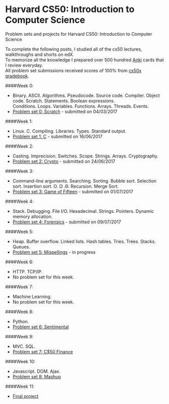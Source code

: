 # Harvard CS50: Introduction to Computer Science

Problem sets and projects for Harvard CS50: Introduction to Computer Science

To complete the following psets, I studied all of the cs50 lectures, walkthroughs and shorts on edX.  
To memorize all the knowledge I prepared over 500 hundred [Anki](https://apps.ankiweb.net/) cards that I review everyday.  
All problem set submissions received scores of 100% from [cs50x gradebook](http://imgur.com/a/Ac7l8).

####Week 0:
+ Binary. ASCII. Algorithms. Pseudocode. Source code. Compiler. Object code. Scratch. Statements. Boolean expressions.   
Conditions. Loops. Variables. Functions. Arrays. Threads. Events.
+ [Problem set 0: Scratch](http://docs.cs50.net/2016/fall/psets/0/pset0.html) - submitted on 04/03/2017

####Week 1:
+ Linux. C. Compiling. Libraries. Types. Standard output.
+ [Problem set 1: C](http://docs.cs50.net/2016/fall/psets/1/pset1.html) - submitted on 16/06/2017

####Week 2:
+ Casting. Imprecision. Switches. Scope. Strings. Arrays. Cryptography.
+ [Problem set 2: Crypto](http://docs.cs50.net/2016/fall/psets/2/pset2.html) - submitted on 24/06/2017

####Week 3:
+ Command-line arguments. Searching. Sorting. Bubble sort. Selection sort. Insertion sort. O. Ω .Θ. Recursion. Merge Sort.
+ [Problem set 3: Game of Fifteen](http://docs.cs50.net/2016/fall/psets/3/pset3.html) - submitted on 01/07/2017

####Week 4:
+ Stack. Debugging. File I/O. Hexadecimal. Strings. Pointers. Dynamic memory allocation.
+ [Problem set 4: Forensics](http://docs.cs50.net/2016/fall/psets/4/pset4.html) - submitted on 09/07/2017

####Week 5:
+ Heap. Buffer overflow. Linked lists. Hash tables. Tries. Trees. Stacks. Queues.
+ [Problem set 5: Mispellings](http://docs.cs50.net/2016/fall/psets/5/pset5.html) - in progress

####Week 6:
+ HTTP. TCP/IP.
+ No problem set for this week.

####Week 7:
+ Machine Learning.
+ No problem set for this week.

####Week 8:
+ Python.
+ [Problem set 6: Sentimental](http://docs.cs50.net/2016/fall/psets/6/pset6.html)

####Week 9:
+ MVC. SQL.
+ [Problem set 7: C$50 Finance](http://docs.cs50.net/2016/fall/psets/7/pset7.html)

####Week 10:
+ Javascript. DOM. Ajax.
+ [Problem set 8: Mashup](http://docs.cs50.net/2016/fall/psets/8/pset8.html)
 
####Week 11:
+ [Final project](http://docs.cs50.net/2017/x/project.html)

